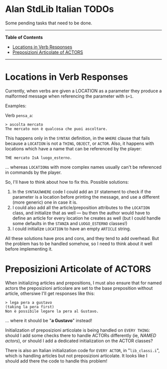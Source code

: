 # Alan StdLib Italian TODOs

Some pending tasks that need to be done.


-----

**Table of Contents**

<!-- MarkdownTOC autolink="true" bracket="round" autoanchor="false" lowercase="only_ascii" uri_encoding="true" levels="1,2,3" -->

- [Locations in Verb Responses](#locations-in-verb-responses)
- [Preposizioni Articolate of ACTORS](#preposizioni-articolate-of-actors)

<!-- /MarkdownTOC -->

-----

# Locations in Verb Responses

Currently, when verbs are given a LOCATION as a parameter they produce a malformed message when referencing the parameter with `$+1`.

Examples:

Verb `pensa_a`:

```
> ascolta mercato
The mercato non è qualcosa che puoi ascoltare.
```

This happens only in the `SYNTAX` definition, in the `WHERE` clause that fails because a `LOCATION` is not a `THING`, `OBJECT`, or `ACTOR`. Also, it happens with locations which have a name that can be referenced by the player:

```alan
THE mercato IsA luogo_esterno.
```

... whereas `LOCATION`s with more complex names usually can't be referenced in commands by the player.

So, I'll have to think about how to fix this. Possible solutions:

1. In the `SYNTAX`/`WHERE` code I could add an `IF` statement to check if the parameter is a location before printing the message, and use a different (more generic) one in case it is.
2. I could also add all the article/preposition attributes to the `LOCATION` class, and initialize that as well — bu then the author would have to define an article for every location he creates as well (but I could handle some defaults in the `STANZA` and `LUOGO_ESTERNO` classes!) 
3. I could initialize  `LOCATION` to have an empty `ARTICLE` string.

All these solutions have pros and cons, and they tend to add overhead. But the problem has to be handled somehow, so I need to think about it well before implementing it.

# Preposizioni Articolate of ACTORS

When initializing articles and prepositions, I must also ensure that for named actors the preposizioni articolare are set to the base preposition without article, othersiwe I'll get responses like this:

```
> lega pera a gustavo
(taking la pera first)
Non è possibile legare la pera al Gustavo.
```

... where it should be "__a Gustavo__" instead!

Initialization of preposizioni articolate is being handled on `EVERY THING`: should I add some checks there to handle ACTORs differently (ie, _NAMED actors_), or should I add a dedicated initialization on the ACTOR classes?

There is also an Italian initialization code for `EVERY ACTOR`, in "`lib_classi.i`", which is handling articles but not preposizioni articolate. It looks like I should add there the code to handle this problem!
